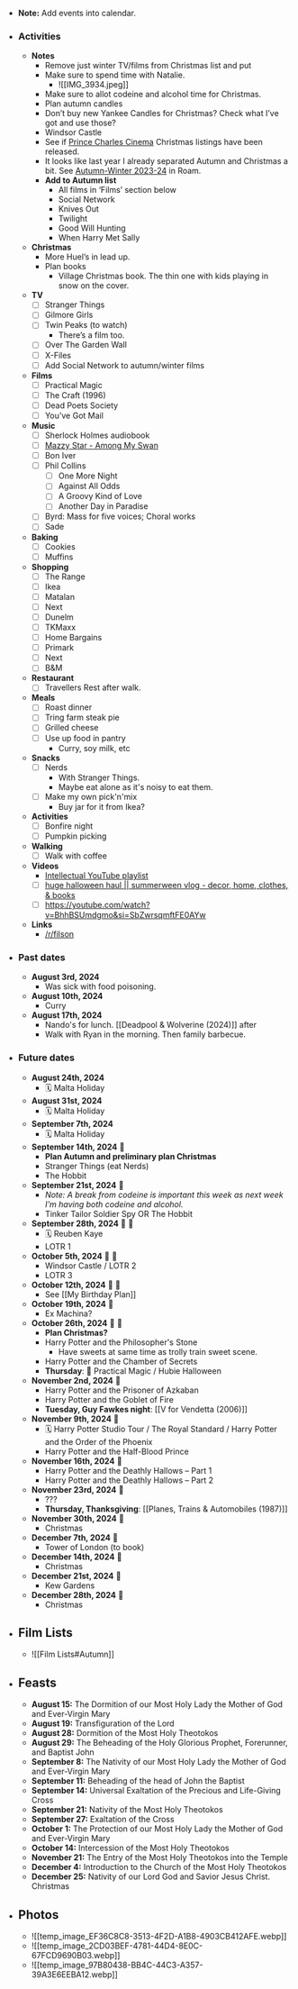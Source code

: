 - **Note:** Add events into calendar.
- ### Activities
	- **Notes**
		- Remove just winter TV/films from Christmas list and put
		- Make sure to spend time with Natalie. 
			- ![[IMG_3934.jpeg]]
		- Make sure to allot codeine and alcohol time for Christmas.
		- Plan autumn candles
		- Don’t buy new Yankee Candles for Christmas? Check what I’ve got and use those?
		- Windsor Castle
		- See if [Prince Charles Cinema](https://princecharlescinema.com/whats-on/) Christmas listings have been released.
		- It looks like last year I already separated Autumn and Christmas a bit. See [Autumn-Winter 2023-24](roam://#/app/clowes/page/huO8dWa5B) in Roam.
		- **Add to Autumn list**
			- All films in ‘Films’ section below
			- Social Network
			- Knives Out
			- Twilight
			- Good Will Hunting
			- When Harry Met Sally
	- **Christmas**
		- More Huel’s in lead up.
		- Plan books
			- Village Christmas book. The thin one with kids playing in snow on the cover.
	- **TV**
		- [ ] Stranger Things
		- [ ] Gilmore Girls
		- [ ] Twin Peaks (to watch)
			- There’s a film too.
		- [ ] Over The Garden Wall
		- [ ] X-Files
		- [ ] Add Social Network to autumn/winter films
	- **Films**
		- [ ] Practical Magic
		- [ ] The Craft (1996)
		- [ ] Dead Poets Society
		- [ ] You’ve Got Mail
	- **Music**
		- [ ] Sherlock Holmes audiobook
		- [ ] [Mazzy Star - Among My Swan](https://open.spotify.com/album/4mhpbf7jYc0L1nBceoebIE?si=hfSl7eZqSgyka5W1tyoLYg)
		- [ ] Bon Iver
		- [ ] Phil Collins 
			- [ ] One More Night
			- [ ] Against All Odds
			- [ ] A Groovy Kind of Love
			- [ ] Another Day in Paradise
		- [ ] Byrd: Mass for five voices; Choral works
		- [ ] Sade
	- **Baking**
		- [ ] Cookies
		- [ ] Muffins
	- **Shopping**
		- [ ] The Range
		- [ ] Ikea
		- [ ] Matalan
		- [ ] Next
		- [ ] Dunelm
		- [ ] TKMaxx
		- [ ] Home Bargains
		- [ ] Primark
		- [ ] Next
		- [ ] B&M
	- **Restaurant**
		- [ ] Travellers Rest after walk.
	- **Meals**
		- [ ] Roast dinner
		- [ ] Tring farm steak pie
		- [ ] Grilled cheese
		- [ ] Use up food in pantry
			- Curry, soy milk, etc
	- **Snacks**
		- [ ] Nerds
			- With Stranger Things.
			- Maybe eat alone as it's noisy to eat them.
		- [ ] Make my own pick'n'mix
			- Buy jar for it from Ikea?
	- **Activities**
		- [ ] Bonfire night
		- [ ] Pumpkin picking
	- **Walking**
		- [ ] Walk with coffee
	- **Videos**
		- [Intellectual YouTube playlist](https://youtube.com/playlist?list=PLvA0caarRB0Mm9RMwGZGQl-adAJ-utL57&si=SbQ914Jy_kXJPPHL)
		- [ ] [huge halloween haul || summerween vlog - decor, home, clothes, & books](https://youtu.be/k6DSs8ICrDM?si=3RUYbcPGVC1anLVl)
		- [ ] https://youtube.com/watch?v=BhhBSUmdgmo&si=SbZwrsqmftFE0AYw
	- **Links**
		- [/r/filson](https://www.reddit.com/r/filson/top/?sort=top&t=year)
- ### Past dates
	- **August 3rd, 2024**
		- Was sick with food poisoning.
	- **August 10th, 2024**
		- Curry
	- **August 17th, 2024**
		- Nando's for lunch. [[Deadpool & Wolverine (2024)]] after
		- Walk with Ryan in the morning. Then family barbecue.
- ### Future dates
	- **August 24th, 2024**
		- 🗓️ Malta Holiday
	- **August 31st, 2024**
		- 🗓️ Malta Holiday
	- **September 7th, 2024**
		- 🗓️ Malta Holiday
	- **September 14th, 2024** 💊
		- **Plan Autumn and preliminary plan Christmas**
		- Stranger Things (eat Nerds)
		- The Hobbit
	- **September 21st, 2024** 🍁
		- *Note: A break from codeine is important this week as next week I'm having both codeine and alcohol.*
		- Tinker Tailor Soldier Spy OR The Hobbit
	- **September 28th, 2024** 💊 🍂
		- 🗓️ Reuben Kaye
		- LOTR 1
	- **October 5th, 2024** 💊 🥮
		- Windsor Castle / LOTR 2
		- LOTR 3
	- **October 12th, 2024** 💊 🍁
		- See [[My Birthday Plan]]
	- **October 19th, 2024** 🍂
		- Ex Machina?
	- **October 26th, 2024** 🎃 💊
		- **Plan Christmas?**
		- Harry Potter and the Philosopher's Stone
			- Have sweets at same time as trolly train sweet scene.
		- Harry Potter and the Chamber of Secrets
		- **Thursday**: 🎃 Practical Magic / Hubie Halloween
	- **November 2nd, 2024** 🍁
		- Harry Potter and the Prisoner of Azkaban
		- Harry Potter and the Goblet of Fire
		- **Tuesday, Guy Fawkes night**: [[V for Vendetta (2006)]]
	- **November 9th, 2024** 🍂
		- 🗓️ Harry Potter Studio Tour / The Royal Standard / Harry Potter and the Order of the Phoenix
		- Harry Potter and the Half-Blood Prince
	- **November 16th, 2024** 🥮
		- Harry Potter and the Deathly Hallows – Part 1
		- Harry Potter and the Deathly Hallows – Part 2
	- **November 23rd, 2024** 🌲
		- ???
		- **Thursday, Thanksgiving**: [[Planes, Trains & Automobiles (1987)]]
	- **November 30th, 2024** 🎄
		- Christmas
	- **December 7th, 2024** 🎅
		- Tower of London (to book)
	- **December 14th, 2024** 🌲
		- Christmas
	- **December 21st, 2024** 🎄
		- Kew Gardens
	- **December 28th, 2024** 🎅
		- Christmas
- ## Film Lists
	- ![[Film Lists#Autumn]]
- ## Feasts
    - **August 15:** The Dormition of our Most Holy Lady the Mother of God and Ever-Virgin Mary
    - **August 19:** Transfiguration of the Lord
    - **August 28:** Dormition of the Most Holy Theotokos
    - **August 29:** The Beheading of the Holy Glorious Prophet, Forerunner, and Baptist John
    - **September 8:** The Nativity of our Most Holy Lady the Mother of God and Ever-Virgin Mary
    - **September 11:** Beheading of the head of John the Baptist
    - **September 14:** Universal Exaltation of the Precious and Life-Giving Cross
    - **September 21:** Nativity of the Most Holy Theotokos
    - **September 27:** Exaltation of the Cross
    - **October 1:** The Protection of our Most Holy Lady the Mother of God and Ever-Virgin Mary
    - **October 14:** Intercession of the Most Holy Theotokos
    - **November 21:** The Entry of the Most Holy Theotokos into the Temple
    - **December 4:** Introduction to the Church of the Most Holy Theotokos
    - **December 25:** Nativity of our Lord God and Savior Jesus Christ. Christmas
- ## Photos
	- ![[temp_image_EF36C8C8-3513-4F2D-A1B8-4903CB412AFE.webp]]
	- ![[temp_image_2CD03BEF-4781-44D4-8E0C-67FCD9690B03.webp]]
	- ![[temp_image_97B80438-BB4C-44C3-A357-39A3E6EEBA12.webp]]